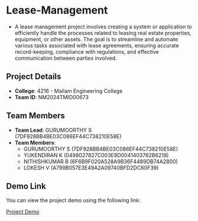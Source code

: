 # Lease-Management
- A lease management project involves creating a system or application to efficiently handle the processes related to leasing real estate properties, equipment, or other assets. The goal is to streamline and automate various tasks associated with lease agreements, ensuring accurate record-keeping, compliance with regulations, and effective communication between parties involved.
## Project Details

- **College**: 4216 - Mailam Engineering College
- **Team ID**: NM2024TMID00673

## Team Members

- **Team Lead**: GURUMOORTHY S (7DF928BB4BE03C086EF44C738210E58E)
- **Team Members**:
  - GURUMOORTHY S (7DF928BB4BE03C086EF44C738210E58E)
  - YUKENDIRAN K (0498027827C003E9D0041403762B6218)
  - NITHISHKUMAR B (6F6B9F020A528A9B36F4489DB74A2800)
  - LOKESH V (A799B057E3E49A2A09740BFD2DC60F39)
  
## Demo Link

You can view the project demo using the following link:

[Project Demo](https://drive.google.com/file/d/1peLJs0rJwk1MyotrHoVCWYrhFazTKn6z/view?usp=sharing)

